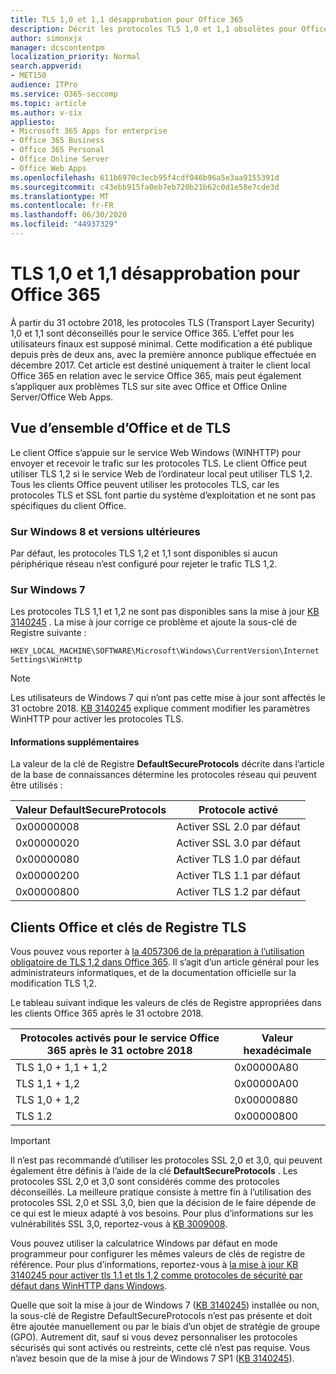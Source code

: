 ```yaml
---
title: TLS 1,0 et 1,1 désapprobation pour Office 365
description: Décrit les protocoles TLS 1,0 et 1,1 obsolètes pour Office 365.
author: simonxjx
manager: dcscontentpm
localization_priority: Normal
search.appverid:
- MET150
audience: ITPro
ms.service: O365-seccomp
ms.topic: article
ms.author: v-six
appliesto:
- Microsoft 365 Apps for enterprise
- Office 365 Business
- Office 365 Personal
- Office Online Server
- Office Web Apps
ms.openlocfilehash: 611b6970c3ecb95f4cdf046b96a5e3aa9155391d
ms.sourcegitcommit: c43ebb915fa0eb7eb720b21b62c0d1e58e7cde3d
ms.translationtype: MT
ms.contentlocale: fr-FR
ms.lasthandoff: 06/30/2020
ms.locfileid: "44937329"
---
```

# <a name="tls-10-and-11-deprecation-for-office-365"></a>TLS 1,0 et 1,1 désapprobation pour Office 365

À partir du 31 octobre 2018, les protocoles TLS (Transport Layer Security) 1,0 et 1,1 sont déconseillés pour le service Office 365. L’effet pour les utilisateurs finaux est supposé minimal. Cette modification a été publique depuis près de deux ans, avec la première annonce publique effectuée en décembre 2017. Cet article est destiné uniquement à traiter le client local Office 365 en relation avec le service Office 365, mais peut également s’appliquer aux problèmes TLS sur site avec Office et Office Online Server/Office Web Apps.

## <a name="office-and-tls-overview"></a>Vue d’ensemble d’Office et de TLS

Le client Office s’appuie sur le service Web Windows (WINHTTP) pour envoyer et recevoir le trafic sur les protocoles TLS. Le client Office peut utiliser TLS 1,2 si le service Web de l’ordinateur local peut utiliser TLS 1,2. Tous les clients Office peuvent utiliser les protocoles TLS, car les protocoles TLS et SSL font partie du système d’exploitation et ne sont pas spécifiques du client Office.

### <a name="on-windows-8-and-later-versions"></a>Sur Windows 8 et versions ultérieures

Par défaut, les protocoles TLS 1,2 et 1,1 sont disponibles si aucun périphérique réseau n’est configuré pour rejeter le trafic TLS 1,2.

### <a name="on-windows-7"></a>Sur Windows 7

Les protocoles TLS 1,1 et 1,2 ne sont pas disponibles sans la mise à jour [KB 3140245](https://support.microsoft.com/help/3140245) . La mise à jour corrige ce problème et ajoute la sous-clé de Registre suivante :

```console
HKEY_LOCAL_MACHINE\SOFTWARE\Microsoft\Windows\CurrentVersion\Internet Settings\WinHttp
```

> [!NOTE]
> Les utilisateurs de Windows 7 qui n’ont pas cette mise à jour sont affectés le 31 octobre 2018. [KB 3140245](https://support.microsoft.com/help/3140245) explique comment modifier les paramètres WinHTTP pour activer les protocoles TLS.

#### <a name="more-information"></a>Informations supplémentaires

La valeur de la clé de Registre **DefaultSecureProtocols** décrite dans l’article de la base de connaissances détermine les protocoles réseau qui peuvent être utilisés :

|Valeur DefaultSecureProtocols|Protocole activé|
|-|-|
|0x00000008|Activer SSL 2.0 par défaut|
|0x00000020|Activer SSL 3.0 par défaut|
|0x00000080|Activer TLS 1.0 par défaut|
|0x00000200|Activer TLS 1.1 par défaut|
|0x00000800|Activer TLS 1.2 par défaut|

## <a name="office-clients-and-tls-registry-keys"></a>Clients Office et clés de Registre TLS

Vous pouvez vous reporter à [la 4057306 de la préparation à l’utilisation obligatoire de TLS 1,2 dans Office 365](https://support.microsoft.com/help/4057306). Il s’agit d’un article général pour les administrateurs informatiques, et de la documentation officielle sur la modification TLS 1,2.

Le tableau suivant indique les valeurs de clés de Registre appropriées dans les clients Office 365 après le 31 octobre 2018.

|Protocoles activés pour le service Office 365 après le 31 octobre 2018|Valeur hexadécimale|
|-|-|
|TLS 1,0 + 1,1 + 1,2|0x00000A80|
|TLS 1,1 + 1,2|0x00000A00|
|TLS 1,0 + 1,2|0x00000880|
|TLS 1.2|0x00000800|

> [!IMPORTANT]
> Il n’est pas recommandé d’utiliser les protocoles SSL 2,0 et 3,0, qui peuvent également être définis à l’aide de la clé **DefaultSecureProtocols** . Les protocoles SSL 2,0 et 3,0 sont considérés comme des protocoles déconseillés. La meilleure pratique consiste à mettre fin à l’utilisation des protocoles SSL 2,0 et SSL 3,0, bien que la décision de le faire dépende de ce qui est le mieux adapté à vos besoins. Pour plus d’informations sur les vulnérabilités SSL 3,0, reportez-vous à [KB 3009008](https://support.microsoft.com/help/3009008).

Vous pouvez utiliser la calculatrice Windows par défaut en mode programmeur pour configurer les mêmes valeurs de clés de registre de référence. Pour plus d’informations, reportez-vous à [la mise à jour KB 3140245 pour activer tls 1,1 et tls 1,2 comme protocoles de sécurité par défaut dans WinHTTP dans Windows](https://support.microsoft.com/help/3140245).

Quelle que soit la mise à jour de Windows 7 ([KB 3140245](https://support.microsoft.com/help/3140245)) installée ou non, la sous-clé de Registre DefaultSecureProtocols n’est pas présente et doit être ajoutée manuellement ou par le biais d’un objet de stratégie de groupe (GPO). Autrement dit, sauf si vous devez personnaliser les protocoles sécurisés qui sont activés ou restreints, cette clé n’est pas requise. Vous n’avez besoin que de la mise à jour de Windows 7 SP1 ([KB 3140245](https://support.microsoft.com/help/3140245)).
